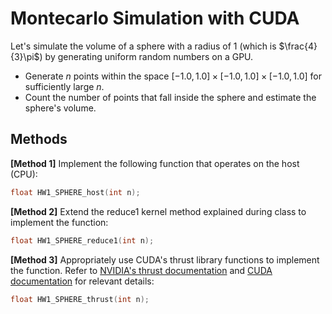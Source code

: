 # Montecarlo Simulation with CUDA
Let's simulate the volume of a sphere with a radius of 1 (which is $\frac{4}{3}\pi$) by generating uniform random numbers on a GPU.
- Generate $n$ points within the space $[-1.0, 1.0] \times [-1.0, 1.0] \times [-1.0, 1.0]$ for sufficiently large $n$.
- Count the number of points that fall inside the sphere and estimate the sphere's volume.

## Methods
**[Method 1]** Implement the following function that operates on the host (CPU):
```cpp
float HW1_SPHERE_host(int n);
```
**[Method 2]** Extend the reduce1 kernel method explained during class to implement the function:
```cpp
float HW1_SPHERE_reduce1(int n);
```
**[Method 3]** Appropriately use CUDA's thrust library functions to implement the function. Refer to [NVIDIA's thrust documentation](https://nvidia.github.io/cccl/thrust/) and [CUDA documentation](https://docs.nvidia.com/cuda/) for relevant details:
```cpp
float HW1_SPHERE_thrust(int n);
```

